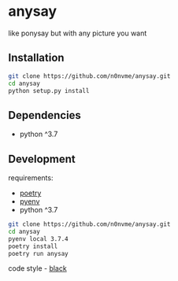 # anysay
like ponysay but with any picture you want

## Installation


```bash
git clone https://github.com/n0nvme/anysay.git
cd anysay
python setup.py install
```


## Dependencies
- python ^3.7


## Development
requirements:
- [poetry](https://github.com/python-poetry/poetry)
- [pyenv](https://github.com/pyenv/pyenv)
- python ^3.7


```bash
git clone https://github.com/n0nvme/anysay.git
cd anysay
pyenv local 3.7.4
poetry install
poetry run anysay
```


code style - [black](https://github.com/psf/black)